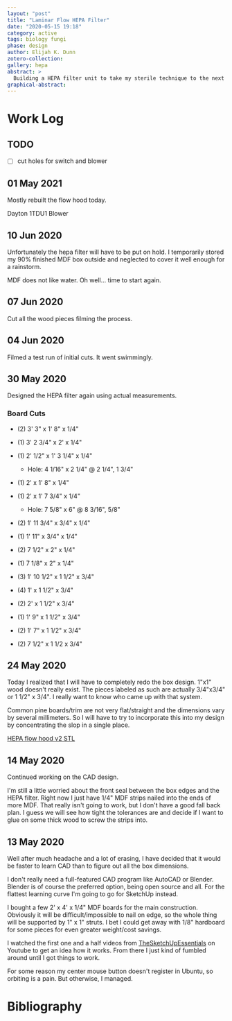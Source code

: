 ```yaml
---
layout: "post"
title: "Laminar Flow HEPA Filter"
date: "2020-05-15 19:18"
category: active
tags: biology fungi
phase: design
author: Elijah K. Dunn
zotero-collection:
gallery: hepa
abstract: >
  Building a HEPA filter unit to take my sterile technique to the next level.
graphical-abstract:
---
```



# Work Log

## TODO

- [ ] cut holes for switch and blower

## 01 May 2021
Mostly rebuilt the flow hood today.

Dayton 1TDU1 Blower

## 10 Jun 2020
Unfortunately the hepa filter will have to be put on hold. I temporarily stored my 90% finished MDF box outside and neglected to cover it well enough for a rainstorm.

MDF does not like water. Oh well... time to start again.

## 07 Jun 2020
Cut all the wood pieces filming the process.

## 04 Jun 2020
Filmed a test run of initial cuts. It went swimmingly.

## 30 May 2020
Designed the HEPA filter again using actual measurements.

### Board Cuts

- (2) 3' 3" x 1' 8" x 1/4"
- (1) 3' 2 3/4" x 2' x 1/4"
- (1) 2' 1/2" x 1' 3 1/4" x 1/4"
    - Hole: 4 1/16" x 2 1/4" @ 2 1/4", 1 3/4"
- (1) 2' x 1' 8" x 1/4"
- (1) 2' x 1' 7 3/4" x 1/4"
    - Hole: 7 5/8" x 6" @ 8 3/16", 5/8"
- (2) 1' 11 3/4" x 3/4" x 1/4"
- (1) 1' 11" x 3/4" x 1/4"
- (2) 7 1/2" x 2" x 1/4"
- (1) 7 1/8" x 2" x 1/4"


- (3) 1' 10 1/2" x 1 1/2" x 3/4"
- (4) 1' x 1 1/2" x 3/4"
- (2) 2' x 1 1/2" x 3/4"
- (1) 1' 9" x 1 1/2" x 3/4"
- (2) 1' 7" x 1 1/2" x 3/4"
- (2) 7 1/2" x 1 1/2 x 3/4"

## 24 May 2020
Today I realized that I will have to completely redo the box design. 1"x1" wood doesn't really exist. The pieces labeled as such are actually 3/4"x3/4" or 1 1/2" x 3/4". I really want to know who came up with that system.

Common pine boards/trim are not very flat/straight and the dimensions vary by several millimeters. So I will have to try to incorporate this into my design by concentrating the slop in a single place.

[HEPA flow hood v2 STL](/assets/data/HEPA-flow-hood-v-2.stl)

## 14 May 2020

Continued working on the CAD design.

I'm still a little worried about the front seal between the box edges and the HEPA filter. Right now I just have 1/4" MDF strips nailed into the ends of more MDF. That really isn't going to work, but I don't have a good fall back plan. I guess we will see how tight the tolerances are and decide if I want to glue on some thick wood to screw the strips into.


## 13 May 2020

Well after much headache and a lot of erasing, I have decided that it would be faster to learn CAD than to figure out all the box dimensions.

I don't really need a full-featured CAD program like AutoCAD or Blender. Blender is of course the preferred option, being open source and all. For the flattest learning curve I'm going to go for SketchUp instead.

I bought a few 2' x 4' x 1/4" MDF boards for the main construction. Obviously it will be difficult/impossible to nail on edge, so the whole thing will be supported by 1" x 1" struts. I bet I could get away with 1/8" hardboard for some pieces for even greater weight/cost savings.

I watched the first one and a half videos from [TheSketchUpEssentials](https://www.youtube.com/watch?v=I_bJPNnO3HQ) on Youtube to get an idea how it works. From there I just kind of fumbled around until I got things to work.

For some reason my center mouse button doesn't register in Ubuntu, so orbiting is a pain. But otherwise, I managed.

# Bibliography

<!--notes-->

<!--links-->

